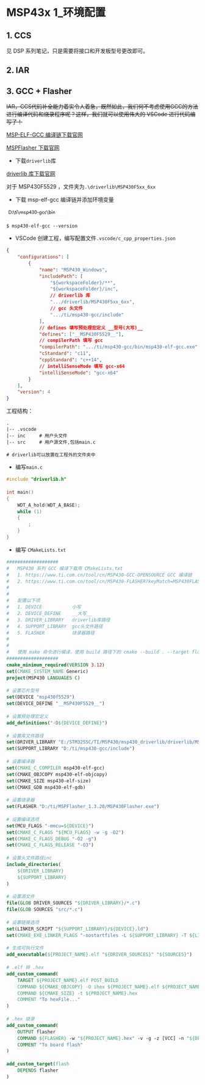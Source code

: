 # MSP43x 1_环境配置

## 1. CCS

见 DSP 系列笔记，只是需要将接口和开发板型号更改即可。

## 2. IAR

## 3. GCC + Flasher

~~IAR，CCS代码补全能力着实令人着急，既然如此，我们何不考虑使用GCC的方法进行编译代码和烧录程序呢？这样，我们就可以使用伟大的 VSCode 进行代码编写了！~~

[MSP-ELF-GCC 编译链下载官网](https://www.ti.com.cn/tool/cn/MSP430-GCC-OPENSOURCE)

[MSPFlasher 下载官网](https://www.ti.com.cn/tool/cn/MSP430-FLASHER?keyMatch=MSP430FLASHER#downloads)

- 下载`driverlib`库

[driverlib 库下载官网](https://www.ti.com.cn/tool/cn/MSPWARE?HQS=CORP-otpp-null-onlinetraining_callback-asset-tr-21ic-cn#downloads)

对于 MSP430F5529 ，文件夹为`.\driverlib\MSP430F5xx_6xx`

- 下载 msp-elf-gcc 编译链并添加环境变量

![NULL](./assets/picture_1.jpg)

```shell
$ msp430-elf-gcc --version
```

- VSCode 创建工程，编写配置文件`.vscode/c_cpp_properties.json`

```json
{
    "configurations": [
        {
            "name": "MSP430_Windows",
            "includePath": [
                "${workspaceFolder}/**",
                "${workspaceFolder}/inc",
                // driverlib 库
                ".../driverlib/MSP430F5xx_6xx",
                // gcc 头文件
                ".../ti/msp430-gcc/include"					
            ],
            // defines 填写预处理宏定义 __型号(大写)__
            "defines": ["__MSP430F5529__"],
            // compilerPath 填写 gcc
            "compilerPath": ".../ti/msp430-gcc/bin/msp430-elf-gcc.exe",
            "cStandard": "c11",
            "cppStandard": "c++14",
            // intelliSenseMode 填写 gcc-x64
            "intelliSenseMode": "gcc-x64"
        }
    ],
    "version": 4
}
```

工程结构：

```
.
|-- .vscode
|-- inc		# 用户头文件
|-- src   	# 用户源文件,包括main.c

# driverlib可以放置在工程外的文件夹中
```

- 编写`main.c`

```c
#include "driverlib.h"

int main()
{
    WDT_A_hold(WDT_A_BASE);
    while (1)
    {
        ;
    }
}
```

- 编写 `CMakeLists.txt`

```cmake
###################
#   MSP430 系列 GCC 编译下载用 CMakeLists.txt
#   1. https://www.ti.com.cn/tool/cn/MSP430-GCC-OPENSOURCE GCC 编译链
#   2. https://www.ti.com.cn/tool/cn/MSP430-FLASHER?keyMatch=MSP430FLASHER#downloads FLASH 烧录器
#   
#
#   配置以下项
#   1. DEVICE           小写
#   2. DEVICE_DEFINE    __大写__
#   3. DRIVER_LIBRARY   driverlib库路径
#   4. SUPPORT_LIBRARY  gcc头文件路径
#   5. FLASHER          烧录器路径
#
#
#   使用 make 命令进行编译，使用 build 路径下的 cmake --build . --target flash 命令进行烧录
###################
cmake_minimum_required(VERSION 3.12)
set(CMAKE_SYSTEM_NAME Generic)
project(MSP430 LANGUAGES C)

# 设置芯片型号
set(DEVICE "msp430f5529")
set(DEVICE_DEFINE "__MSP430F5529__")

# 设置预处理宏定义
add_definitions("-D${DEVICE_DEFINE}")

# 设置库文件路径
set(DRIVER_LIBRARY "E:/STM32SSC/TI/MSP430/msp430_driverlib/driverlib/MSP430F5xx_6xx")
set(SUPPORT_LIBRARY "D:/ti/msp430-gcc/include")

# 设置编译器
set(CMAKE_C_COMPILER msp430-elf-gcc)
set(CMAKE_OBJCOPY msp430-elf-objcopy) 
set(CMAKE_SIZE msp430-elf-size)
set(CMAKE_GDB msp430-elf-gdb)

# 设置烧录器
set(FLASHER "D:/ti/MSPFlasher_1.3.20/MSP430Flasher.exe")

# 设置编译选项
set(MCU_FLAGS "-mmcu=${DEVICE}")
set(CMAKE_C_FLAGS "${MCU_FLAGS} -w -g -O2")
set(CMAKE_C_FLAGS_DEBUG "-O2 -g")
set(CMAKE_C_FLAGS_RELEASE "-O3")

# 设置头文件路径inc
include_directories(
    ${DRIVER_LIBRARY}
    ${SUPPORT_LIBRARY}
)

# 设置源文件
file(GLOB DRIVER_SOURCES "${DRIVER_LIBRARY}/*.c")
file(GLOB SOURCES "src/*.c")

# 设置链接选项
set(LINKER_SCRIPT "${SUPPORT_LIBRARY}/${DEVICE}.ld")
set(CMAKE_EXE_LINKER_FLAGS "-nostartfiles -L ${SUPPORT_LIBRARY} -T ${LINKER_SCRIPT}")

# 生成可执行文件
add_executable(${PROJECT_NAME}.elf "${DRIVER_SOURCES}" "${SOURCES}")

# .elf 转 .hex
add_custom_command(
    TARGET ${PROJECT_NAME}.elf POST_BUILD
    COMMAND ${CMAKE_OBJCOPY} -O ihex ${PROJECT_NAME}.elf ${PROJECT_NAME}.hex
    COMMAND ${CMAKE_SIZE} -t ${PROJECT_NAME}.hex
    COMMENT "To hexFile..."
)

# .hex 烧录
add_custom_command(
    OUTPUT flasher
    COMMAND ${FLASHER} -w "${PROJECT_NAME}.hex" -v -g -z [VCC] -n "${DEVICE}"
    COMMENT "To board flash"
)

add_custom_target(flash
    DEPENDS flasher
)
```

